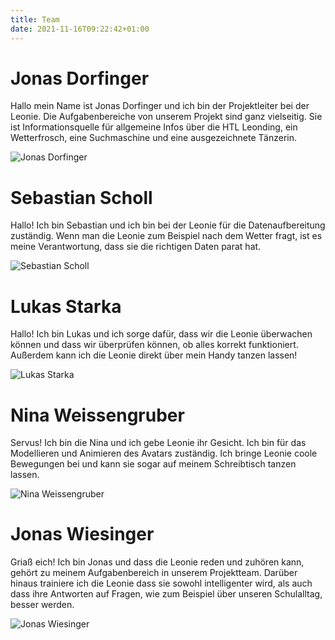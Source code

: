 ```yaml
---
title: Team
date: 2021-11-16T09:22:42+01:00
---
```


# Jonas Dorfinger

Hallo mein Name ist Jonas Dorfinger und ich bin der Projektleiter bei der Leonie. Die Aufgabenbereiche von unserem Projekt sind ganz vielseitig. Sie ist Informationsquelle für
allgemeine Infos über die HTL Leonding, ein Wetterfrosch, eine Suchmaschine und eine ausgezeichnete Tänzerin.

![Jonas Dorfinger](../images/dorfinger.jpg)

# Sebastian Scholl

Hallo! Ich bin Sebastian und ich bin bei der Leonie für die Datenaufbereitung zuständig. Wenn man die Leonie zum Beispiel nach dem Wetter fragt, ist es meine Verantwortung, dass
sie die richtigen Daten parat hat.

![Sebastian Scholl](../images/scholl.jpg)

# Lukas Starka

Hallo! Ich bin Lukas und ich sorge dafür, dass wir die Leonie überwachen können und dass wir überprüfen können, ob alles korrekt funktioniert. Außerdem kann ich die Leonie direkt
über mein Handy tanzen lassen!

![Lukas Starka](../images/starka.jpg)

# Nina Weissengruber

Servus! Ich bin die Nina und ich gebe Leonie ihr Gesicht. Ich bin für das Modellieren und Animieren des Avatars zuständig. Ich bringe Leonie coole Bewegungen bei und kann sie
sogar auf meinem Schreibtisch tanzen lassen.

![Nina Weissengruber](../images/weissengruber.jpg)

# Jonas Wiesinger

Griaß eich! Ich bin Jonas und dass die Leonie reden und zuhören kann, gehört zu meinem Aufgabenbereich in unserem Projektteam. Darüber hinaus trainiere ich die Leonie dass sie
sowohl intelligenter wird, als auch dass ihre Antworten auf Fragen, wie zum Beispiel über unseren Schulalltag, besser werden.

![Jonas Wiesinger](../images/wiesinger.jpg)
